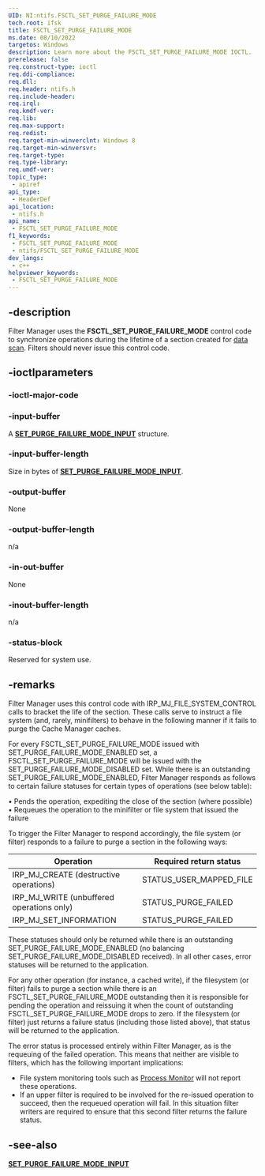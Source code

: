```yaml
---
UID: NI:ntifs.FSCTL_SET_PURGE_FAILURE_MODE
tech.root: ifsk
title: FSCTL_SET_PURGE_FAILURE_MODE
ms.date: 08/10/2022
targetos: Windows
description: Learn more about the FSCTL_SET_PURGE_FAILURE_MODE IOCTL.
prerelease: false
req.construct-type: ioctl
req.ddi-compliance: 
req.dll: 
req.header: ntifs.h
req.include-header: 
req.irql: 
req.kmdf-ver: 
req.lib: 
req.max-support: 
req.redist: 
req.target-min-winverclnt: Windows 8
req.target-min-winversvr: 
req.target-type: 
req.type-library: 
req.umdf-ver: 
topic_type:
 - apiref
api_type:
 - HeaderDef
api_location:
 - ntifs.h
api_name:
 - FSCTL_SET_PURGE_FAILURE_MODE
f1_keywords:
 - FSCTL_SET_PURGE_FAILURE_MODE
 - ntifs/FSCTL_SET_PURGE_FAILURE_MODE
dev_langs:
 - c++
helpviewer_keywords:
 - FSCTL_SET_PURGE_FAILURE_MODE
---
```


## -description

Filter Manager uses the **FSCTL_SET_PURGE_FAILURE_MODE** control code to synchronize operations during the lifetime of a section created for [data scan](/windows-hardware/drivers/ddi/fltkernel/nf-fltkernel-fltcreatesectionfordatascan). Filters should never issue this control code.

## -ioctlparameters

### -ioctl-major-code

### -input-buffer

A [**SET_PURGE_FAILURE_MODE_INPUT**](ns-ntifs-set_purge_failure_mode_input.md) structure.

### -input-buffer-length

Size in bytes of [**SET_PURGE_FAILURE_MODE_INPUT**](ns-ntifs-set_purge_failure_mode_input.md).

### -output-buffer

None

### -output-buffer-length

n/a

### -in-out-buffer

None

### -inout-buffer-length

n/a

### -status-block

Reserved for system use.

## -remarks

Filter Manager uses this control code with IRP_MJ_FILE_SYSTEM_CONTROL calls to bracket the life of the section. These calls serve to instruct a file system (and, rarely, minifilters) to behave in the following manner if it fails to purge the Cache Manager caches.

For every FSCTL_SET_PURGE_FAILURE_MODE issued with SET_PURGE_FAILURE_MODE_ENABLED set, a FSCTL_SET_PURGE_FAILURE_MODE will be issued with the SET_PURGE_FAILURE_MODE_DISABLED set. While there is an outstanding SET_PURGE_FAILURE_MODE_ENABLED, Filter Manager responds as follows to certain failure statuses for certain types of operations (see below table):

• Pends the operation, expediting the close of the section (where possible)
• Requeues the operation to the minifilter or file system that issued the failure

To trigger the Filter Manager to respond accordingly, the file system (or filter) responds to a failure to purge a section in the following ways:

| Operation                                 | Required return status  |
| ---------                                 | ----------------------  |
| IRP_MJ_CREATE (destructive operations)    | STATUS_USER_MAPPED_FILE |
| IRP_MJ_WRITE (unbuffered operations only) | STATUS_PURGE_FAILED     |
| IRP_MJ_SET_INFORMATION                    | STATUS_PURGE_FAILED     |

These statuses should only be returned while there is an outstanding SET_PURGE_FAILURE_MODE_ENABLED (no balancing SET_PURGE_FAILURE_MODE_DISABLED received). In all other cases, error statuses will be returned to the application.

For any other operation (for instance, a cached write), if the filesystem (or filter) fails to purge a section while there is an FSCTL_SET_PURGE_FAILURE_MODE outstanding then it is responsible for pending the operation and reissuing it when the count of outstanding FSCTL_SET_PURGE_FAILURE_MODE drops to zero. If the filesystem (or filter) just returns a failure status (including those listed above), that status will be returned to the application.

The error status is processed entirely within Filter Manager, as is the requeuing of the failed operation. This means that neither are visible to filters, which has the following important implications:

* File system monitoring tools such as [Process Monitor](/sysinternals/downloads/procmon) will not report these operations.
* If an upper filter is required to be involved for the re-issued operation to succeed, then the requeued operation will fail. In this situation filter writers are required to ensure that this second filter returns the failure status.

## -see-also

[**SET_PURGE_FAILURE_MODE_INPUT**](ns-ntifs-set_purge_failure_mode_input.md)